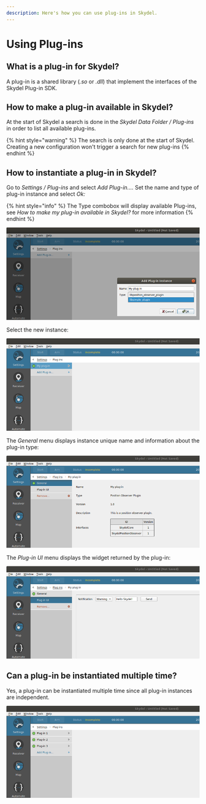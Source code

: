 ```yaml
---
description: Here's how you can use plug-ins in Skydel.
---
```


# Using Plug-ins

## What is a plug-in for Skydel?

A plug-in is a shared library \(_.so_ or _.dll_\) that implement the interfaces of the Skydel Plug-in SDK. 

## How to make a plug-in available in Skydel?

At the start of Skydel a search is done in the _Skydel Data Folder / Plug-ins_ in order to list all available plug-ins.

{% hint style="warning" %}
The search is only done at the start of Skydel. Creating a new configuration won't trigger a search for new plug-ins
{% endhint %}

## How to instantiate a plug-in in Skydel?

Go to _Settings / Plug-ins_ and select _Add Plug-in...._ Set the name and type of plug-in instance and select _Ok:_

{% hint style="info" %}
The Type combobox will display available Plug-ins, see _How to make my plug-in available in Skydel?_ for more information
{% endhint %}

![](../.gitbook/assets/skydel_plugin_1.png)

Select the new instance:

![](../.gitbook/assets/skydel_plugin_2.png)

The _General_ menu displays instance unique name and information about the plug-in type:

![](../.gitbook/assets/skydel_plugin_3.png)

The _Plug-in UI_ menu displays the widget returned by the plug-in:

![ ](../.gitbook/assets/skydel_plugin_4.png)

## Can a plug-in be instantiated multiple time?

Yes, a plug-in can be instantiated multiple time since all plug-in instances are independent.

![](../.gitbook/assets/skydel_plugin_5.png)


